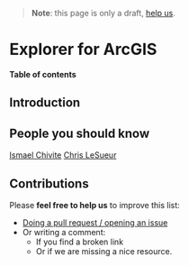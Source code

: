 > **Note**: this page is only a draft, [help us](#contributions).

# Explorer for ArcGIS

<!-- START doctoc generated TOC please keep comment here to allow auto update -->
<!-- DON'T EDIT THIS SECTION, INSTEAD RE-RUN doctoc TO UPDATE -->
**Table of contents**

<!-- END doctoc generated TOC please keep comment here to allow auto update -->

## Introduction

## People you should know

[Ismael Chivite](https://www.linkedin.com/in/ismaelchivite/)
[Chris LeSueur](https://www.linkedin.com/in/chris-lesueur-20927813/)

## Contributions
Please **feel free to help us** to improve this list:

* [Doing a pull request / opening an issue](https://github.com/hhkaos/awesome-arcgis#contributions)
* Or writing a comment:
  * If you find a broken link
  * Or if we are missing a nice resource.
